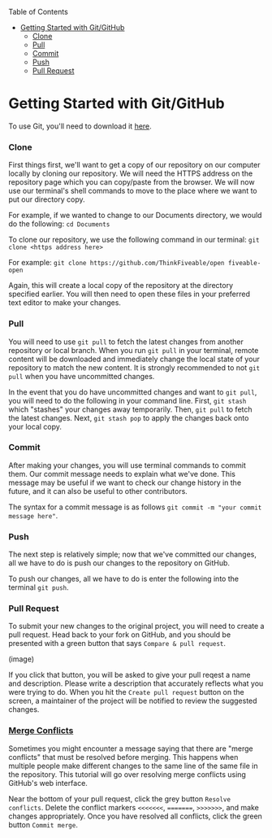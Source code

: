 Table of Contents
- [Getting Started with Git/GitHub](#getting-started-with-git-github)
    + [Clone](#clone)
    + [Pull](#pull)
    + [Commit](#commit)
    + [Push](#push)
    + [Pull Request](#pull-request)

# Getting Started with Git/GitHub
To use Git, you'll need to download it [here](https://git-scm.com/downloads).

### Clone
First things first, we'll want to get a copy of our repository on our computer locally by cloning our repository. We will need the HTTPS address on the repository page which you can copy/paste from the browser. We will now use our terminal's shell commands to move to the place where we want to put our directory copy.

For example, if we wanted to change to our Documents directory, we would do the following:
`cd Documents`

To clone our repository, we use the following command in our terminal:
`git clone <https address here>`

For example:
`git clone https://github.com/ThinkFiveable/open fiveable-open`

Again, this will create a local copy of the repository at the directory specified earlier. You will then need to open these files in your preferred text editor to make your changes.
 
### Pull
You will need to use `git pull` to fetch the latest changes from another repository or local branch. When you run `git pull` in your terminal, remote content will be downloaded and immediately change the local state of your repository to match the new content. It is strongly recommended to not `git pull` when you have uncommitted changes. 

In the event that you do have uncommitted changes and want to `git pull`, you will need to do the following in your command line.
First, `git stash` which "stashes" your changes away temporarily. Then, `git pull` to fetch the latest changes. Next, `git stash pop` to apply the changes back onto your local copy.

### Commit
After making your changes, you will use terminal commands to commit them. Our commit message needs to explain what we've done. This message may be useful if we want to check our change history in the future, and it can also be useful to other contributors.

The syntax for a commit message is as follows `git commit -m "your commit message here"`.

### Push
The next step is relatively simple; now that we've committed our changes, all we have to do is push our changes to the repository on GitHub.

To push our changes, all we have to do is enter the following into the terminal `git push`.

### Pull Request
To submit your new changes to the original project, you will need to create a pull request. Head back to your fork on GitHub, and you should be presented with a green button that says `Compare & pull request`. 

(image)

If you click that button, you will be asked to give your pull reqest a name and description. Please write a description that accurately reflects what you were trying to do. When you hit the `Create pull request` button on the screen, a maintainer of the project will be notified to review the suggested changes. 

### [Merge Conflicts](https://docs.github.com/en/github/collaborating-with-issues-and-pull-requests/resolving-a-merge-conflict-on-github)
Sometimes you might encounter a message saying that there are "merge conflicts" that must be resolved before merging. This happens when multiple people make different changes to the same line of the same file in the repository. This tutorial will go over resolving merge conflicts using GitHub's web interface.

Near the bottom of your pull request, click the grey button `Resolve conflicts`. Delete the conflict markers `<<<<<<<`, `=======`, `>>>>>>>`, and make changes appropriately. Once you have resolved all conflicts, click the green button `Commit merge`.
